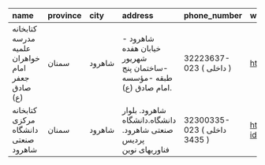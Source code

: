 | name                                            | province   | city   | address                                                             | phone_number                | website                                         |
|:------------------------------------------------|:-----------|:-------|:--------------------------------------------------------------------|:----------------------------|:------------------------------------------------|
| كتابخانه مدرسه علمیه خواهران امام جعفر صادق (ع) | سمنان      | شاهرود | شاهرود - خیابان هفده شهریور -ساختمان پنج طبقه -مؤسسه امام صادق (ع). | 32223637-023 ( داخلی  )     | http://lib.whc.ir                               |
| کتابخانه مرکزی دانشگاه صنعتی شاهرود             | سمنان      | شاهرود | شاهرود. بلوار دانشگاه.دانشگاه صنعتی شاهرود. پردیس فناوریهای نوین    | 32300335-023 ( داخلی 3435 ) | https://shahroodut.ac.ir/fa/sec/index.php?id=23 |